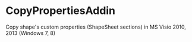 CopyPropertiesAddin
===================

Copy shape's custom properties (ShapeSheet sections) in MS Visio 2010, 2013 (Windows 7, 8)
